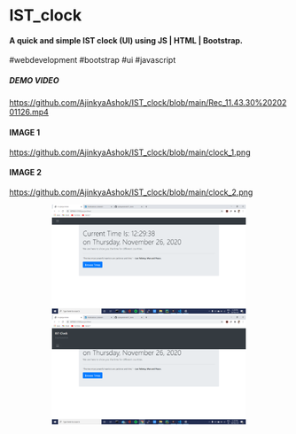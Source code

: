 # IST_clock
#### A quick and simple IST clock (UI) using JS | HTML | Bootstrap.
#webdevelopment #bootstrap #ui #javascript

##### DEMO VIDEO
https://github.com/AjinkyaAshok/IST_clock/blob/main/Rec_11.43.30%2020201126.mp4

#### IMAGE 1
https://github.com/AjinkyaAshok/IST_clock/blob/main/clock_1.png
#### IMAGE 2
https://github.com/AjinkyaAshok/IST_clock/blob/main/clock_2.png




<p align="center">
  <img src="https://github.com/AjinkyaAshok/IST_clock/blob/main/clock_1.png" width="350" title="hover text">
  <img src="https://github.com/AjinkyaAshok/IST_clock/blob/main/clock_2.png" width="350" alt="accessibility text">
</p>
